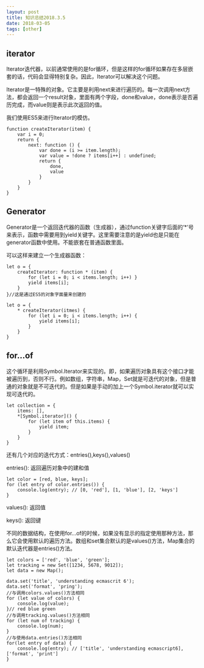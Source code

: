 ```yaml
---
layout: post
title: 知识总结2018.3.5
date: 2018-03-05
tags: [other]
---
```


## iterator 

Iterator迭代器，以前通常使用的是for循环，但是这样的for循环如果存在多层嵌套的话，代码会显得特别复杂。因此，Iterator可以解决这个问题。

Iterator是一特殊的对象。它主要是利用next来进行遍历的。每一次调用next方法，都会返回一个result对象，里面有两个字段，done和value，done表示是否遍历完成，而value则是表示此次返回的值。

我们使用ES5来进行Iterator的模仿。

    function createIterator(item) {
        var i = 0;
        return {
            next: function () {
                var done = (i >= item.length);
                var value = !done ? items[i++] : undefined;
                return {
                    done,
                    value
                }
            }
        }
    }

## Generator

Generator是一个返回迭代器的函数（生成器），通过function关键字后面的‘*’号来表示，函数中需要用到yield关键字。这里需要注意的是yield也是只能在generator函数中使用。不能嵌套在普通函数里面。

可以这样来建立一个生成器函数：

    let o = {
        createIterator: function * (item) {
            for (let i = 0; i < items.length; i++) }
            yield items[i];
        }
    }//这是通过ES5的对象字面量来创建的

    let o = {
        * createIterator(itmes) {
            for (let i = 0; i < items.length; i++) {
                yield items[i];
            }
        }
    }

## for...of

这个循环是利用Symbol.Iterator来实现的。即，如果遍历对象具有这个接口才能被遍历到，否则不行。例如数组，字符串，Map，Set就是可迭代的对象，但是普通的对象就是不可迭代的。但是如果是手动的加上一个Symbol.iterator就可以实现可迭代的。

    let collection = {
        items: [],
        *[Symbol.iterator]() {
            for (let item of this.items) {
                yield item;
            }
        }
    }

还有几个对应的迭代方式：entries(),keys(),values()

entries(): 返回遍历对象中的建和值

    let color = [red, blue, keys];
    for (let entry of color.entries()) {
        console.log(entry); // [0, 'red'], [1, 'blue'], [2, 'keys']
    }

values(): 返回值

keys(): 返回键

不同的数据结构，在使用for...of的时候，如果没有显示的指定使用那种方法，那么它会使用默认的遍历方法。数组和set集合默认的是values()方法，Map集合的默认迭代器是entries()方法。

    let colors = ['red', 'blue', 'green'];
    let tracking = new Set([1234, 5678, 9012]);
    let data = new Map();

    data.set('title', 'understanding ecmascrit 6');
    data.set('format', 'pring');
    //与调用colors.values()方法相同
    for (let value of colors) {
        console.log(value);
    }// red blue green
    //与调用tracking.values()方法相同
    for (let num of tracking) {
        console.log(num);
    }
    //与使用data.entries()方法相同
    for(let entry of data) {
        console.log(entry); // ['title', 'understanding ecmascript6], ['format', 'print']
    }
